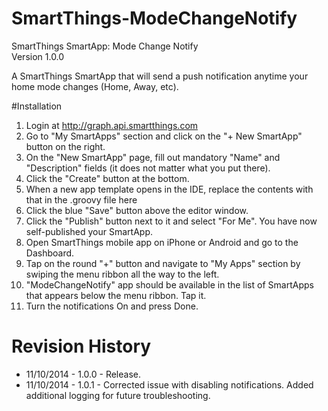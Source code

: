 SmartThings-ModeChangeNotify
========================

SmartThings SmartApp: Mode Change Notify <br />
Version 1.0.0

A SmartThings SmartApp that will send a push notification anytime your home mode changes (Home, Away, etc).

#Installation
1. Login at <a href=http://graph.api.smartthings.com>http://graph.api.smartthings.com</a>
2. Go to "My SmartApps" section and click on the "+ New SmartApp" button on the right.
3. On the "New SmartApp" page, fill out mandatory "Name" and "Description" fields (it does not matter what you put there).
4. Click the "Create" button at the bottom.
5. When a new app template opens in the IDE, replace the contents with that in the .groovy file here
6. Click the blue "Save" button above the editor window.
7. Click the "Publish" button next to it and select "For Me". You have now self-published your SmartApp.
8. Open SmartThings mobile app on iPhone or Android and go to the Dashboard.
9. Tap on the round "+" button and navigate to "My Apps" section by swiping the menu ribbon all the way to the left.
10. "ModeChangeNotify" app should be available in the list of SmartApps that appears below the menu ribbon. Tap it.
11. Turn the notifications On and press Done.

# Revision History
*  11/10/2014 - 1.0.0 - Release.
*  11/10/2014 - 1.0.1 - Corrected issue with disabling notifications. Added additional logging for future troubleshooting.
